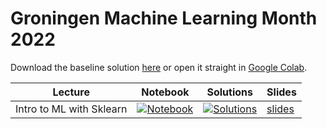 # Groningen Machine Learning Month 2022

Download the baseline solution [here][1] or open it straight in [Google Colab][2].

| Lecture | Notebook | Solutions | Slides |
| ------- | -------- | --------- |------- |
| Intro to ML with Sklearn | [![Notebook][0]][3] | [![Solutions][0]][4] | [slides][5] |


[0]: https://colab.research.google.com/assets/colab-badge.svg
[1]: https://fully-connected-graph.github.io/GMLM-2022/baseline_solution.ipynb
[2]: https://colab.research.google.com/github/Fully-Connected-Graph/GMLC-2022/blob/main/baseline_solution.ipynb

[3]: https://colab.research.google.com/github/Fully-Connected-Graph/GMLM-2022/blob/main/lecture1/notebook.ipynb
[4]: https://colab.research.google.com/github/Fully-Connected-Graph/GMLM-2022/blob/main/lecture1/solution.ipynb
[5]: https://fully-connected-graph.github.io/GMLM-2022/lecture1/slides.pdf

[6]: https://colab.research.google.com/github/Fully-Connected-Graph/GMLM-2022/blob/main/lecture2/notebook.ipynb
[7]: https://colab.research.google.com/github/Fully-Connected-Graph/GMLM-2022/blob/main/lecture2/solution.ipynb
[8]: https://fully-connected-graph.github.io/GMLM-2022/lecture2/slides.pdf

[9]: https://colab.research.google.com/github/Fully-Connected-Graph/GMLM-2022/blob/main/lecture3/notebook.ipynb
[10]: https://colab.research.google.com/github/Fully-Connected-Graph/GMLM-2022/blob/main/lecture3/solution.ipynb
[11]: https://fully-connected-graph.github.io/GMLM-2022/lecture3/slides.pdf
